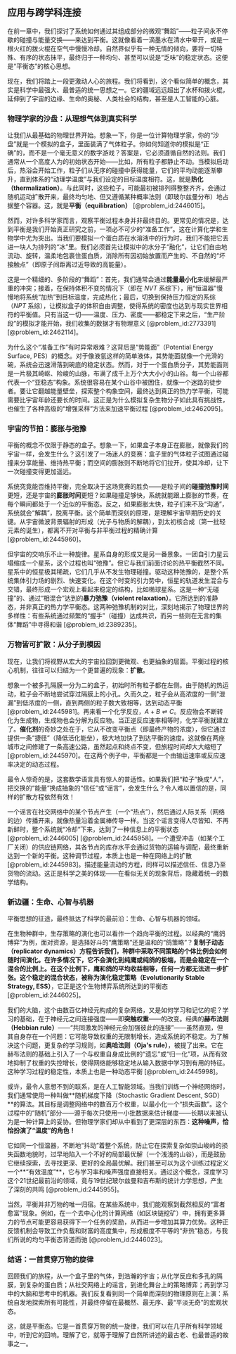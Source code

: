 ## 应用与跨学科连接

在前一章中，我们探讨了系统如何通过其组成部分的微观“舞蹈”——粒子间永不停歇的碰撞与能量交换——来达到平衡。这就像看着一滴墨水在清水中晕开，或是一根火红的拨火棍在空气中慢慢冷却。自然界似乎有一种无情的倾向，要将一切特殊、有序的状态抹平，最终归于一种均匀、甚至可以说是“乏味”的稳定状态。这便是“平衡态”的核心思想。

现在，我们将踏上一段更激动人心的旅程。我们将看到，这个看似简单的概念，其实是科学中最强大、最普适的统一思想之一。它的疆域远远超出了水杯和拨火棍，延伸到了宇宙的边缘、生命的奥秘、人类社会的结构，甚至是人工智能的心脏。

### 物理学家的沙盘：从理想气体到真实科学

让我们从最基础的物理世界开始。想象一下，你是一位计算物理学家，你的“沙盘”就是一个模拟的盒子，里面装满了气体粒子。你如何知道你的模拟是“正确”的，而不是一个毫无意义的数字游戏？答案是，它必须遵循自然的法则。我们通常从一个高度人为的初始状态开始——比如，所有粒子都静止不动。当模拟启动后，热浴会开始工作，粒子们从无序的碰撞中获得能量，它们的平均动能逐渐攀升，直到体系的“动理学温度”与我们设定的目标温度相符。这，就是**热化（thermalization）**。与此同时，这些粒子，可能最初被排列得整整齐齐，会通过随机运动扩散开来，最终均匀地、但又遵循某种概率法则（即玻尔兹曼分布）地占据整个容器。这，就是**平衡（equilibration）** [@problem_id:2446015]。

然而，对许多科学家而言，观察平衡过程本身并非最终目的。更常见的情况是，达到平衡是我们开始真正研究之前，一项必不可少的“准备工作”。这在计算化学和生物学中尤为突出。当我们要模拟一个蛋白质在水溶液中的行为时，我们不能把它丢进一块人为排列的“冰”里。我们必须首先让模拟中的水分子“融化”，让它们自由地流动、旋转，温柔地包裹住蛋白质，消除所有因初始放置而产生的、不自然的“坏接触点”（即原子间距离过近导致的高能量）。

这是一个精细的、多阶段的“舞蹈”：首先，我们通常会通过**能量最小化**来缓解最严重的冲突；接着，在保持体积不变的情况下（即在 $NVT$ 系综下），用“恒温器”慢慢地将系统“加热”到目标温度，完成热化；最后，切换到保持压力恒定的系综（$NPT$ 系综），让模拟盒子的体积自由调整，使得系统的密度也达到与现实世界相符的平衡值。只有当这一切——温度、压力、密度——都稳定下来之后，“生产阶段”的模拟才能开始，我们收集的数据才有物理意义 [@problem_id:2773391] [@problem_id:2462114]。

为什么这个“准备工作”有时异常艰难？这背后是“势能面”（Potential Energy Surface, PES）的概念。对于像液氩这样的简单液体，其势能面就像一个光滑的碗，系统会迅速滑落到碗底的稳定状态。然而，对于一个蛋白质分子，其势能面则是一片极其崎岖、险峻的山脉，布满了成千上万个大大小小的山谷。每一个山谷都代表一个“亚稳态”构象。系统很容易在某个山谷中被困住，就像一个迷路的徒步者。要让它翻越能量壁垒，探索整个构象空间，最终达到真正的热力学平衡，可能需要比宇宙年龄还要长的时间。这正是为什么模拟复杂生物分子如此具有挑战性，也催生了各种高级的“增强采样”方法来加速平衡过程 [@problem_id:2462095]。

### 宇宙的节拍：膨胀与弛豫

平衡的概念不仅限于静态的盒子。想象一下，如果盒子本身正在膨胀，就像我们的宇宙一样，会发生什么？这引发了一场迷人的竞赛：盒子里的气体粒子试图通过碰撞来分享能量、维持热平衡；而空间的膨胀则不断地将它们拉开，使其冷却，让下一次碰撞变得更加遥远。

系统究竟能否维持平衡，完全取决于这场竞赛的胜负——是粒子间的**碰撞弛豫时间**更短，还是宇宙的**膨胀时间**更短？如果碰撞足够快，系统就能跟上膨胀的节奏，在每个瞬间都处于一个近似的平衡态。反之，如果膨胀太快，粒子们来不及“沟通”，系统就会“解耦”，脱离平衡。这个简单而深刻的原理，是理解宇宙早期历史的关键。从宇宙微波背景辐射的形成（光子与物质的解耦），到太初核合成（第一批轻元素的诞生），都离不开对平衡与非平衡过程的精确计算 [@problem_id:2445960]。

但宇宙的交响乐不止一种旋律。星系自身的形成又是另一番景象。一团自引力星云塌缩成一个星系，这个过程也叫“弛豫”。但它与我们前面讨论的热平衡截然不同。星系中的恒星极其稀疏，它们几乎从不发生物理碰撞。驱动这种弛豫的，是整个系统集体引力场的剧烈、快速变化。在这个时变的引力势中，恒星的轨道发生混合与交错，最终形成一个宏观上看起来稳定的结构，比如椭球星系。这是一种“无碰撞”的、通过“相混合”达到的**暴力弛豫（violent relaxation）**。它所达到的准静态，并非真正的热力学平衡态。这两种弛豫机制的对比，深刻地揭示了物理世界的多样性：有些系统通过频繁的“握手”（碰撞）达成共识，而另一些则在无言的集体“舞蹈”中寻得和谐 [@problem_id:2389235]。

### 万物皆可扩散：从分子到模因

现在，让我们将视野从宏大的宇宙拉回到更微观、也更抽象的层面。平衡过程的核心机制，往往可以归结为一个更普遍的现象：**扩散**。

想象一个被多孔隔膜一分为二的盒子，初始时所有粒子都在左侧。由于随机的热运动，粒子会不断地尝试穿过隔膜上的小孔。久而久之，粒子会从高浓度的一侧“泄漏”到低浓度的一侧，直到两侧的粒子数大致相等，达到动态平衡 [@problem_id:2445981]。再来看一个化学反应，$A+B \rightleftharpoons C$。反应物会不断转化为生成物，生成物也会分解为反应物。当正逆反应速率相等时，化学平衡就建立了。**催化剂**的奇妙之处在于，它从不改变平衡点（即最终产物的浓度），但它通过提供一条“捷径”（降低活化能垒），极大地加快了到达平衡的速度。这就像在两座城市之间修建了一条高速公路，虽然起点和终点不变，但旅程时间却大大缩短了 [@problem_id:2445970]。在这两个例子中，平衡都是一个由输运速率或反应速率决定的动态过程。

最令人惊奇的是，这套数学语言具有惊人的普适性。如果我们把“粒子”换成“人”，把交换的“能量”换成抽象的“信任”或“谣言”，会发生什么？令人难以置信的是，同样的扩散方程依然有效！

一个谣言在社交网络中的某个节点产生（一个“热点”），然后通过人际关系（网络的边）传播开来，就像热量沿着金属棒传导一样。当这个谣言变得人尽皆知、不再新鲜时，整个系统就“冷却”下来，达到了一种信息上的平衡状态 [@problem_id:2446005] [@problem_id:2445958]。一个遭受冲击（如某个工厂关闭）的供应链网络，其各节点的库存水平会通过货物的运输与调配，最终重新达到一个新的平衡。这种调节过程，本质上也是一种在网络上的扩散 [@problem_id:2445983]。描述能量流动的方程，同样可以描述信任、信息乃至货物的流动。这正是科学之美的体现——在看似无关的现象背后，隐藏着统一的数学结构。

### 新边疆：生命、心智与机器

平衡思想的征途，最终抵达了科学的最前沿：生命、心智与机器的领域。

在生物种群中，生存策略的演化也可以看作一个趋向平衡的过程。以经典的“鹰鸽博弈”为例，面对资源，是选择好斗的“鹰策略”还是温和的“鸽策略”？**复制子动态（replicator dynamics）**方程告诉我们，种群中采取不同策略的个体比例会如何随时间演化。在许多情况下，它不会演化到纯鹰或纯鸽的极端，而是会稳定在一个混合的比例上。在这个比例下，鹰和鸽的平均收益相等，任何一方都无法进一步扩张。这个稳定的混合状态，被称为**演化稳定策略（Evolutionarily Stable Strategy, ESS）**，它正是这个生物博弈系统所达到的平衡态 [@problem_id:2446025]。

我们的大脑，这个由数百亿神经元构成的复杂网络，又是如何学习和记忆的呢？学习的基础，在于神经元之间连接强度——即**突触权重**——的改变。经典的**赫布法则（Hebbian rule）**——“共同激发的神经元会加强彼此的连接”——虽然直观，但其自身存在一个问题：它可能导致权重的无限制增长，造成系统的不稳定。为了解决这个问题，更复杂的学习规则，如**奥哈法则（Oja's rule）**，被提了出来。它在赫布法则的基础上引入了一个与权重自身成比例的“遗忘”或“归一化”项，从而有效地抑制了权重的失控增长，使得网络能够稳定地从输入数据中学习到有用的特征。这种学习过程的稳定性，本质上也是一种动态平衡 [@problem_id:2445998]。

或许，最令人意想不到的联系，是在人工智能领域。当我们训练一个神经网络时，我们通常使用一种叫做**随机梯度下降（Stochastic Gradient Descent, SGD）**的算法。其目标是调整网络中的数百万个权重，以最小化一个“损失函数”。这个过程中的“随机”部分——源于每次只使用一小批数据来估计梯度——长期以来被认为是一种计算上的妥协。但物理学家们却从中看到了更深层的东西：**这种噪声，恰恰扮演了“温度”的角色！**

它如同一个恒温器，不断地“抖动”着整个系统，防止它在探索复杂如崇山峻岭的损失函数地貌时，过早地陷入一个不好的局部最优解（一个浅浅的山谷），而是鼓励它继续探索，去寻找更深、更好的全局最优解。我们甚至可以为这个训练过程定义一个**“有效温度”**，它与学习率和噪声强度直接相关。通过这个概念，深度学习这个21世纪最前沿的领域，竟与19世纪玻尔兹曼和吉布斯的统计力学思想，产生了深刻的共鸣 [@problem_id:2445955]。

当然，平衡并非万物的唯一归宿。在某些系统中，我们能观察到截然相反的“富者愈富”现象。例如，在一个去中心化的计算网络（如区块链挖矿）中，拥有更多算力的节点可能更容易获得下一个任务的奖励，从而进一步增加其算力优势。这种正反馈机制会导致工作负载和财富的高度集中，形成极度不平等的“非热”稳态，与我们所说的均匀平衡态背道而驰 [@problem_id:2446023]。

### 结语：一首贯穿万物的旋律

回顾我们的旅程，从一个盒子里的气体，到浩瀚的宇宙；从化学反应和多孔的隔膜，到复杂的蛋白质；从社交网络上的谣言，到进化舞台上的策略博弈；再到学习中的大脑和思考中的机器。我们反复看到同一个简单而深刻的物理原则在上演：系统自发地探索所有可能性，并最终停留在最概然、最无序、最“平淡无奇”的宏观状态。

这，就是平衡态。它是一首贯穿万物的统一旋律，我们可以在几乎所有科学领域中，听到它的回响。理解了它，就等于理解了自然所讲述的最古老、也最普适的故事之一。